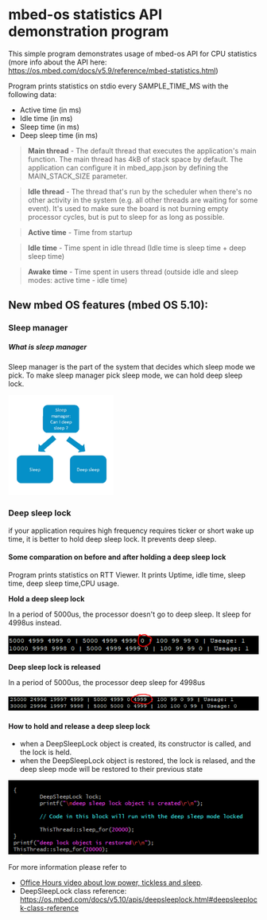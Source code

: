 # mbed-os statistics API demonstration program

This simple program demonstrates usage of mbed-os API for CPU statistics (more info about the API here: https://os.mbed.com/docs/v5.9/reference/mbed-statistics.html)

Program prints statistics on stdio every SAMPLE_TIME_MS with the following data:
- Active time (in ms)
- Idle time (in ms)
- Sleep time (in ms)
- Deep sleep time (in ms)

>**Main thread** - The default thread that executes the application's main function. The main thread has 4kB of stack space by default. The application can configure it in mbed_app.json by defining the MAIN_STACK_SIZE parameter.

>**Idle thread** - The thread that's run by the scheduler when there's no other activity in the system (e.g. all other threads are waiting for some event). It's used to make sure the board is not burning empty processor cycles, but is put to sleep for as long as possible.

>**Active time** - Time from startup

>**Idle time** - Time spent in idle thread (Idle time is sleep time + deep sleep time)

>**Awake time** - Time spent in users thread (outside idle and sleep modes: active time - idle time)



## New mbed OS features (mbed OS 5.10):



### Sleep manager

##### What is sleep manager

Sleep manager is the part of the system that decides which sleep mode we pick. To make sleep manager pick sleep mode, we can hold deep sleep lock.



![](./Image/sleep_manager.PNG)



### Deep sleep lock

if your application requires high frequency requires ticker or short wake up time, it is better to hold deep sleep lock. It prevents deep sleep.



#### Some comparation on before and after holding a deep sleep lock

Program prints statistics on RTT Viewer. It prints Uptime, idle time, sleep time, deep sleep time,CPU usage.



**Hold a deep sleep lock**

 In a period of 5000us, the processor doesn't go to deep sleep. It sleep for 4998us instead. 

![1539947941438](./Image/hold_deep_sleep_lock_time_highlight.png)

**Deep sleep lock is released**

 In a period of 5000us, the processor deep sleep for 4998us 

![1539947490039](./Image/allow_deep_sleep_time_highlight.png)



#### How to hold and release a deep sleep lock

- when a DeepSleepLock object is created, its constructor is called, and the lock is held.
- when the DeepSleepLock object is restored, the lock is relased, and the deep sleep mode will be restored to their previous state

![how_to_lock_deep_sleep](./Image/how_to_lock_deep_sleep.PNG)

For more information please refer to 

- [Office Hours video about low power, tickless and sleep](https://www.youtube.com/watch?v=OFfOlBaegdg).
- DeepSleepLock class reference: https://os.mbed.com/docs/v5.10/apis/deepsleeplock.html#deepsleeplock-class-reference

